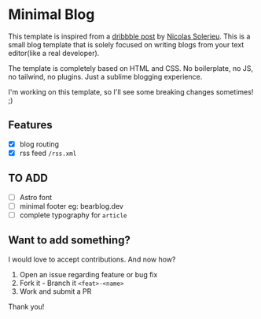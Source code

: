 # Minimal Blog
This template is inspired from a [dribbble post](https://dribbble.com/shots/23563106--blog) by [Nicolas Solerieu](https://dribbble.com/SLRNCL). This is a small blog template that is solely focused on writing blogs from your text editor(like a real developer).

The template is completely based on HTML and CSS. No boilerplate, no JS, no tailwind, no plugins. Just a sublime blogging experience.

I'm working on this template, so I'll see some breaking changes sometimes! ;)

## Features
- [x] blog routing
- [x] rss feed `/rss.xml`

## TO ADD
- [ ] Astro font
- [ ] minimal footer eg: bearblog.dev
- [ ] complete typography for `article`

## Want to add something?
I would love to accept contributions. And now how?

1. Open an issue regarding feature or bug fix
2. Fork it - Branch it `<feat>-<name>`
3. Work and submit a PR

Thank you!